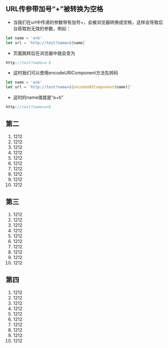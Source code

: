 ## URL传参带加号“+”被转换为空格

- 当我们在url中传递的参数带有加号+，会被浏览器转换成空格，这样会导致后台获取到无效的参数，例如：
```js
let name = 'a+b'
let url = `http://test?name=${name}`
```
- 页面跳转后在浏览器中就会变为
```js
http://test?name=a b
```
- 这时我们可以使用encodeURIComponent方法先转码
```js
let name = 'a+b'
let url = `http://test?name=${encodeURIComponent(name)}`
```
- 这时的name值就是“a+b”
```js
http://test?name=a+b
```


## 第二

1. 1212
2. 1212
3. 1212
4. 1212
5. 1212
6. 1212
7. 1212
8. 1212
9. 1212
10. 1212

## 第三

1. 1212
2. 1212
3. 1212
4. 1212
5. 1212
6. 1212
7. 1212
8. 1212
9. 1212
10. 1212

## 第四

1. 1212
2. 1212
3. 1212
4. 1212
5. 1212
6. 1212
7. 1212
8. 1212
9. 1212
10. 1212
